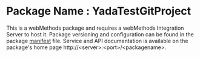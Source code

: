 # Package Name : YadaTestGitProject
This is a webMethods package and requires a webMethods Integration Server to host it. Package versioning and configuration can be found in the package [manifest](./YadaTestGitProject/manifest.v3) file. Service and API documentation is available on the package's home page http://&lt;server&gt;:&lt;port&gt;/&lt;packagename>.